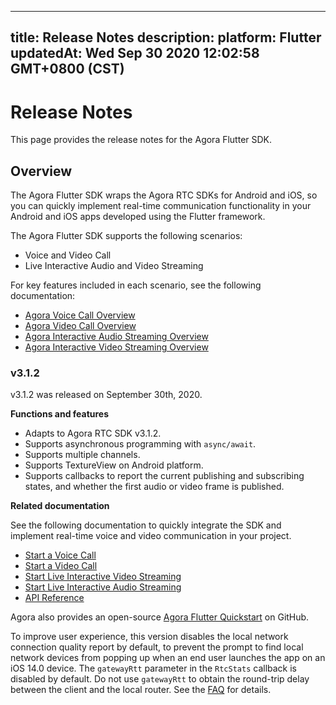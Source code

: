 
---
title: Release Notes
description: 
platform: Flutter
updatedAt: Wed Sep 30 2020 12:02:58 GMT+0800 (CST)
---
# Release Notes
This page provides the release notes for the Agora Flutter SDK.

## Overview

The Agora Flutter SDK wraps the Agora RTC SDKs for Android and iOS, so you can quickly implement real-time communication functionality in your Android and iOS apps developed using the Flutter framework.

The Agora Flutter SDK supports the following scenarios:
- Voice and Video Call
- Live Interactive Audio and Video Streaming

For key features included in each scenario, see the following documentation:
- [Agora Voice Call Overview](https://docs.agora.io/en/Voice/product_voice)
- [Agora Video Call Overview](https://docs.agora.io/en/Video/product_video)
- [Agora Interactive Audio Streaming Overview](https://docs.agora.io/en/Audio%20Broadcast/product_live_audio)
- [Agora Interactive Video Streaming Overview](https://docs.agora.io/en/Interactive%20Broadcast/product_live)

### v3.1.2

v3.1.2 was released on September 30th, 2020.

**Functions and features**

- Adapts to Agora RTC SDK v3.1.2.
- Supports asynchronous programming with `async/await`.
- Supports multiple channels.
- Supports TextureView on Android platform.
- Supports callbacks to report the current publishing and subscribing states, and whether the first audio or video frame is published.

**Related documentation**

See the following documentation to quickly integrate the SDK and implement real-time voice and video communication in your project.
- [Start a Voice Call](../../en/Video/start_call_audio_flutter.md)
- [Start a Video Call](../../en/Video/start_call_flutter.md)
- [Start Live Interactive Video Streaming](../../en/Video/start_live_flutter.md)
- [Start Live Interactive Audio Streaming](../../en/Video/start_live_audio_flutter.md)
- [API Reference](https://docs.agora.io/en/Video/API%20Reference/flutter/v3.1.2/index.html)

Agora also provides an open-source [Agora Flutter Quickstart](https://github.com/AgoraIO-Community/Agora-Flutter-Quickstart) on GitHub.

<div class="alert note">To improve user experience, this version disables the local network connection quality report by default, to prevent the prompt to find local network devices from popping up when an end user launches the app on an iOS 14.0 device. The <code>gatewayRtt</code> parameter in the <code>RtcStats</code> callback is disabled by default. Do not use <code>gatewayRtt</code> to obtain the round-trip delay between the client and the local router. See the <a href="https://docs.agora.io/en/faq/local_network_privacy">FAQ</a> for details.</div>
